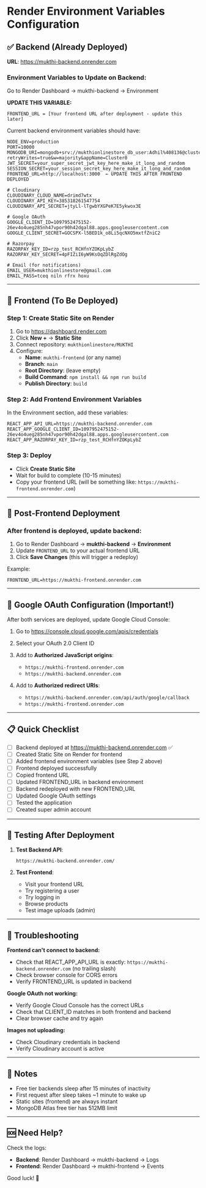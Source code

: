 # Render Environment Variables Configuration

## ✅ Backend (Already Deployed)
**URL**: https://mukthi-backend.onrender.com

### Environment Variables to Update on Backend:

Go to Render Dashboard → mukthi-backend → Environment

**UPDATE THIS VARIABLE:**
```
FRONTEND_URL = [Your frontend URL after deployment - update this later]
```

Current backend environment variables should have:
```
NODE_ENV=production
PORT=10000
MONGODB_URI=mongodb+srv://mukthionlinestore_db_user:Adhil%408136@cluster0.q1hlxgg.mongodb.net/?retryWrites=true&w=majority&appName=Cluster0
JWT_SECRET=your_super_secret_jwt_key_here_make_it_long_and_random
SESSION_SECRET=your_session_secret_key_here_make_it_long_and_random
FRONTEND_URL=http://localhost:3000  ← UPDATE THIS AFTER FRONTEND DEPLOYED

# Cloudinary
CLOUDINARY_CLOUD_NAME=drimd7wtx
CLOUDINARY_API_KEY=385318261547754
CLOUDINARY_API_SECRET=jtyLl-lTgwbYXGPeK7E5ykwox3E

# Google OAuth
GOOGLE_CLIENT_ID=1097952475152-26ev4o4ueg285nh47vpor90h42dgal88.apps.googleusercontent.com
GOOGLE_CLIENT_SECRET=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

# Razorpay
RAZORPAY_KEY_ID=rzp_test_RCHfnYZOKpLybZ
RAZORPAY_KEY_SECRET=4pFIZiI6yW9KsOqZDlRgZdOg

# Email (for notifications)
EMAIL_USER=mukthionlinestore@gmail.com
EMAIL_PASS=tceq niln rfrx hoxu
```

---

## 🚀 Frontend (To Be Deployed)

### Step 1: Create Static Site on Render

1. Go to https://dashboard.render.com
2. Click **New +** → **Static Site**
3. Connect repository: `mukthionlinestore/MUKTHI`
4. Configure:
   - **Name**: `mukthi-frontend` (or any name)
   - **Branch**: `main`
   - **Root Directory**: (leave empty)
   - **Build Command**: `npm install && npm run build`
   - **Publish Directory**: `build`

### Step 2: Add Frontend Environment Variables

In the Environment section, add these variables:

```
REACT_APP_API_URL=https://mukthi-backend.onrender.com
REACT_APP_GOOGLE_CLIENT_ID=1097952475152-26ev4o4ueg285nh47vpor90h42dgal88.apps.googleusercontent.com
REACT_APP_RAZORPAY_KEY_ID=rzp_test_RCHfnYZOKpLybZ
```

### Step 3: Deploy

- Click **Create Static Site**
- Wait for build to complete (10-15 minutes)
- Copy your frontend URL (will be something like: `https://mukthi-frontend.onrender.com`)

---

## 🔄 Post-Frontend Deployment

### After frontend is deployed, update backend:

1. Go to Render Dashboard → **mukthi-backend** → **Environment**
2. Update `FRONTEND_URL` to your actual frontend URL
3. Click **Save Changes** (this will trigger a redeploy)

Example:
```
FRONTEND_URL=https://mukthi-frontend.onrender.com
```

---

## 🔐 Google OAuth Configuration (Important!)

After both services are deployed, update Google Cloud Console:

1. Go to https://console.cloud.google.com/apis/credentials
2. Select your OAuth 2.0 Client ID
3. Add to **Authorized JavaScript origins**:
   - `https://mukthi-frontend.onrender.com`
   - `https://mukthi-backend.onrender.com`

4. Add to **Authorized redirect URIs**:
   - `https://mukthi-backend.onrender.com/api/auth/google/callback`
   - `https://mukthi-frontend.onrender.com`

---

## 📋 Quick Checklist

- [ ] Backend deployed at https://mukthi-backend.onrender.com ✅
- [ ] Created Static Site on Render for frontend
- [ ] Added frontend environment variables (see Step 2 above)
- [ ] Frontend deployed successfully
- [ ] Copied frontend URL
- [ ] Updated FRONTEND_URL in backend environment
- [ ] Backend redeployed with new FRONTEND_URL
- [ ] Updated Google OAuth settings
- [ ] Tested the application
- [ ] Created super admin account

---

## 🧪 Testing After Deployment

1. **Test Backend API**:
   ```
   https://mukthi-backend.onrender.com/
   ```

2. **Test Frontend**:
   - Visit your frontend URL
   - Try registering a user
   - Try logging in
   - Browse products
   - Test image uploads (admin)

---

## 🐛 Troubleshooting

**Frontend can't connect to backend:**
- Check that REACT_APP_API_URL is exactly: `https://mukthi-backend.onrender.com` (no trailing slash)
- Check browser console for CORS errors
- Verify FRONTEND_URL is updated in backend

**Google OAuth not working:**
- Verify Google Cloud Console has the correct URLs
- Check that CLIENT_ID matches in both frontend and backend
- Clear browser cache and try again

**Images not uploading:**
- Check Cloudinary credentials in backend
- Verify Cloudinary account is active

---

## 📝 Notes

- Free tier backends sleep after 15 minutes of inactivity
- First request after sleep takes ~1 minute to wake up
- Static sites (frontend) are always instant
- MongoDB Atlas free tier has 512MB limit

---

## 🆘 Need Help?

Check the logs:
- **Backend**: Render Dashboard → mukthi-backend → Logs
- **Frontend**: Render Dashboard → mukthi-frontend → Events

Good luck! 🚀

